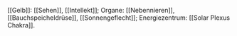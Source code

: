 [[Gelb]]: [[Sehen]], [[Intellekt]]; Organe: [[Nebennieren]], [[Bauchspeicheldrüse]], [[Sonnengeflecht]]; Energiezentrum: [[Solar Plexus Chakra]].